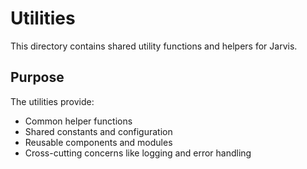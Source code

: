 # Utilities

This directory contains shared utility functions and helpers for Jarvis.

## Purpose

The utilities provide:

- Common helper functions
- Shared constants and configuration
- Reusable components and modules
- Cross-cutting concerns like logging and error handling